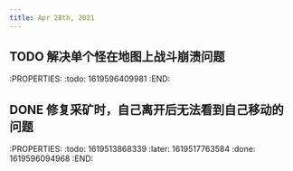 ```yaml
---
title: Apr 28th, 2021
---
```


## TODO 解决单个怪在地图上战斗崩溃问题
:PROPERTIES:
:todo: 1619596409981
:END:
## DONE 修复采矿时，自己离开后无法看到自己移动的问题
:PROPERTIES:
:todo: 1619513868339
:later: 1619517763584
:done: 1619596094968
:END: